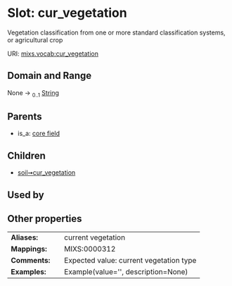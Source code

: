 
# Slot: cur_vegetation


Vegetation classification from one or more standard classification systems, or agricultural crop

URI: [mixs.vocab:cur_vegetation](https://w3id.org/mixs/vocab/cur_vegetation)


## Domain and Range

None &#8594;  <sub>0..1</sub> [String](types/String.md)

## Parents

 *  is_a: [core field](core_field.md)

## Children

 *  [soil➞cur_vegetation](soil_cur_vegetation.md)

## Used by


## Other properties

|  |  |  |
| --- | --- | --- |
| **Aliases:** | | current vegetation |
| **Mappings:** | | MIXS:0000312 |
| **Comments:** | | Expected value: current vegetation type |
| **Examples:** | | Example(value='', description=None) |

